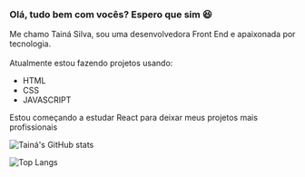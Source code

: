 ### Olá, tudo bem com vocês? Espero que sim 😆

Me chamo Tainá Silva, sou uma desenvolvedora Front End e apaixonada por tecnologia. 
<br>
<br>
Atualmente estou fazendo projetos usando: 

- HTML
- CSS
- JAVASCRIPT

Estou começando a estudar React para deixar meus projetos mais profissionais 

![Tainá's GitHub stats](https://github-readme-stats.vercel.app/api?username=tainasilvak&theme=dark&show_icons=true)



![Top Langs](https://github-readme-stats.vercel.app/api/top-langs/?username=tainasilvak&layout=compact)
<!--

**tainasilvak/tainasilvak** is a ✨ _special_ ✨ repository because its `README.md` (this file) appears on your GitHub profile.

Here are some ideas to get you started:

- 🔭 I’m currently working on ...
- 🌱 I’m currently learning ...
- 👯 I’m looking to collaborate on ...
- 🤔 I’m looking for help with ...
- 💬 Ask me about ...
- 📫 How to reach me: ...
- 😄 Pronouns: ...
- ⚡ Fun fact: ...
-->
